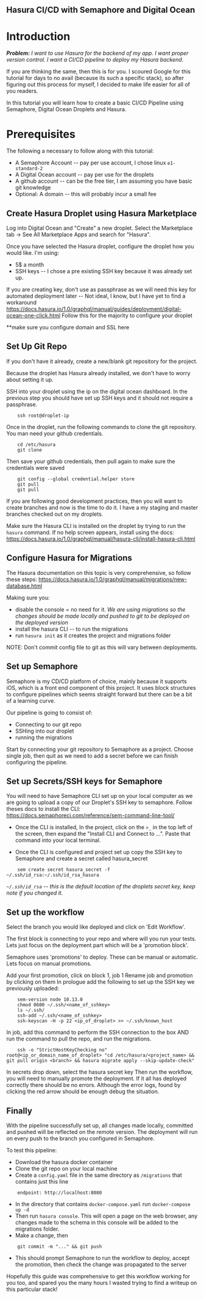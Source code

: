 ## Hasura CI/CD with Semaphore and Digital Ocean

# Introduction
***Problem:** 
I want to use Hasura for the backend of my app. 
I want proper version control.
I want a CI/CD pipeline to deploy my Hasura backend*.

If you are thinking the same, then this is for you. I scoured Google for this tutorial for days to no avail (because its such a specific stack), so after figuring out this process for myself, I decided to make life easier for all of you readers. 

In this tutorial you will learn how to create a basic CI/CD Pipeline using Semaphore, Digital Ocean Droplets and Hasura. 


# Prerequisites
The following a necessary to follow along with this tutorial:
- A Semaphore Account -- pay per use account, I chose linux `e1-standard-2` 
- A Digital Ocean account -- pay per use for the droplets
- A github account -- can be the free tier, I am assuming you have basic git knowledge 
- Optional: A domain -- this will probably incur a small fee 


## Create Hasura Droplet using Hasura Marketplace
Log into Digital Ocean and "Create" a new droplet. Select the Marketplace tab -> See All Marketplace Apps and search for "Hasura".

Once you have selected the Hasura droplet, configure the droplet how you would like. 
I'm using: 
- 5$ a month
- SSH keys -- I chose a pre existing SSH key because it was already set up.

If you are creating key, don't use as passphrase as we will need this key for automated deployment later -- Not ideal, I know, but I have yet to find a workaround 
https://docs.hasura.io/1.0/graphql/manual/guides/deployment/digital-ocean-one-click.html
Follow this for the majority to configure your droplet 

**make sure you configure domain and SSL here

## Set Up Git Repo
If you don't have it already, create a new/blank git repository for the project. 

Because the droplet has Hasura already installed, we don't have to worry about setting it up. 

SSH into your droplet using the ip on the digital ocean dashboard. In the previous step you should have set up SSH keys and it should not require a passphrase. 
```
    ssh root@droplet-ip
```

Once in the droplet, run the following commands to clone the git repository. You man need your github credentials. 
```
    cd /etc/hasura
    git clone
```

Then save your github credentials, then pull again to make sure the credentials were saved
```
    git config --global credential.helper store
    git pull
    git pull
```

If you are following good development practices, then you will want to create branches and now is the time to do it. I have a my staging and master branches checked out on my droplets. 

Make sure the Hasura CLI is installed on the droplet by trying to run the `hasura` command. 
If no help screen appears, install using the docs: 
https://docs.hasura.io/1.0/graphql/manual/hasura-cli/install-hasura-cli.html


<!-- 2. Set up the git repository on the droplet 
    - in /etc/hasura `run git clone` -- if you have an existing repo 
    - save your github username and password `git config --global credential.helper store` then `git pull` then they should be saved, and repeat to check

    set branches here if you need to branch https://confluence.atlassian.com/bitbucket/branching-a-repository-223217999.html

    make sure hasura CLI is installed -->

## Configure Hasura for Migrations 
The Hasura documentation on this topic is very comprehensive, so follow these steps: 
https://docs.hasura.io/1.0/graphql/manual/migrations/new-database.html

Making sure you: 
- disable the console = no need for it. 
    *We are using migrations so the changes should be made locally and pushed to git to be deployed on the deployed version* 
- install the hasura CLI -- to run the migrations 
- run `hasura init` as it creates the project and migrations folder

NOTE: Don't commit config file to git as this will vary between deployments. 

## Set up Semaphore
Semaphore is my CD/CD platform of choice, mainly because it supports iOS, which is a front end component of this project. It uses block structures to configure pipelines which seems straight forward but there can be a bit of a learning curve. 

Our pipeline is going to consist of:
- Connecting to our git repo
- SSHing into our droplet
- running the migrations

Start by connecting your git repository to Semaphore as a project. Choose single job, then quit as we need to add a secret before we can finish configuring the pipeline. 

## Set up Secrets/SSH keys for Semaphore
You will need to have Semaphore CLI set up on your local computer as we are going to upload a copy of our Droplet's SSH key to semaphore. 
Follow theses docs to install the CLI:
https://docs.semaphoreci.com/reference/sem-command-line-tool/
   
- Once the CLI is installed, In the project, click on the `>_` in the top left of the screen, then expand the "Install CLI and Connect to ...". Paste that command into your local terminal.

- Once the CLI is configured and project set up copy the SSH key to Semaphore and create a secret called hasura_secret
```
    sem create secret hasura_secret -f ~/.ssh/id_rsa:~/.ssh/id_rsa_hasura 
``` 
*`~/.ssh/id_rsa` -- this is the default location of the droplets secret key, keep note if you changed it.*


## Set up the workflow 
Select the branch you would like deployed and click on 'Edit Workflow'. 

The first block is connecting to your repo and where will you run your tests. Lets just focus on the deployment part which will be a 'promotion block'.

Semaphore uses 'promotions' to deploy. These can be manual or automatic. Lets focus on manual promotions.

Add your first promotion, click on block 1, job 1
Rename job and promotion by clicking on them 
In prologue add the following to set up the SSH key we previously uploaded:
```
    sem-version node 10.13.0
    chmod 0600 ~/.ssh/<name_of_sshkey>
    ls ~/.ssh/
    ssh-add ~/.ssh/<name_of_sshkey>
    ssh-keyscan -H -p 22 <ip_of_droplet> >> ~/.ssh/known_host
```

In job, add this command to perform the SSH connection to the box AND run the command to pull the repo, and run the migrations.
```
    ssh -o "StrictHostKeyChecking no" root@<ip_or_domain_name_of_droplet> "cd /etc/hasura/<project_name> && git pull origin <branch> && hasura migrate apply --skip-update-check"
```
In secrets drop down, select the hasura secret key 
Then run the workflow, you will need to manually promote the deployment. If it all has deployed correctly there should be no errors. Although the error logs, found by clicking the red arrow should be enough debug the situation. 


## Finally 
With the pipeline successfully set up, all changes made locally, committed and pushed will be reflected on the remote version. The deployment will run on every push to the branch you configured in Semaphore. 

To test this pipeline:

- Download the hasura docker container
- Clone the git repo on your local machine
- Create a `config.yaml` file in the same directory as `/migrations` that contains just this line
```
    endpoint: http://localhost:8080
```
- In the directory that contains `docker-compose.yaml` run `docker-compose up -d`
- Then run `hasura console`. This will open a page on the web browser, any changes made to the schema in this console will be added to the migrations folder.
- Make a change, then 
```
    git commit -m "..." && git push 
```
- This should prompt Semaphore to run the workflow to deploy, accept the promotion, then check the change was propagated to the server

Hopefully this guide was comprehensive to get this workflow working for you too, and spared you the many hours I wasted trying to find a writeup on this particular stack!

